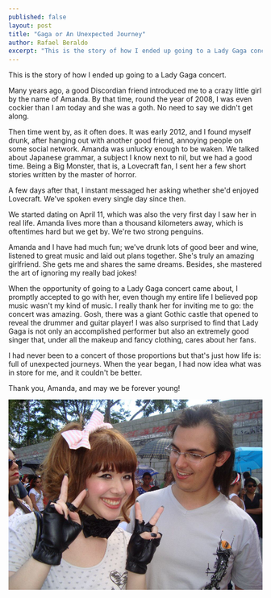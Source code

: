 ```yaml
---
published: false
layout: post
title: "Gaga or An Unexpected Journey"
author: Rafael Beraldo
excerpt: "This is the story of how I ended up going to a Lady Gaga concert."
---
```


This is the story of how I ended up going to a Lady Gaga concert.

Many years ago, a good Discordian friend introduced me to a crazy little girl
by the name of Amanda. By that time, round the year of 2008, I was even
cockier than I am today and she was a goth. No need to say we didn't get along.

Then time went by, as it often does. It was early 2012, and I found myself
drunk, after hanging out with another good friend, annoying people on some
social network. Amanda was unlucky enough to be waken. We talked about Japanese
grammar, a subject I know next to nil, but we had a good time. Being a Big
Monster, that is, a Lovecraft fan, I sent her a few short stories written by
the master of horror.

A few days after that, I instant messaged her asking whether she'd enjoyed
Lovecraft. We've spoken every single day since then.

We started dating on April 11, which was also the very first day I saw her in
real life. Amanda lives more than a thousand kilometers away, which is
oftentimes hard but we get by. We're two strong penguins.

Amanda and I have had much fun; we've drunk lots of good beer and wine,
listened to great music and laid out plans together. She's truly an amazing
girlfriend. She gets me and shares the same dreams. Besides, she mastered the
art of ignoring my really bad jokes!

When the opportunity of going to a Lady Gaga concert came about, I promptly
accepted to go with her, even though my entire life I believed pop music wasn't
my kind of music. I really thank her for inviting me to go: the concert was
amazing. Gosh, there was a giant Gothic castle that opened to reveal the
drummer and guitar player! I was also surprised to find that Lady Gaga is not
only an accomplished performer but also an extremely good singer that, under
all the makeup and fancy clothing, cares about her fans.

I had never been to a concert of those proportions but that's just how life is:
full of unexpected journeys. When the year began, I had now idea what was in
store for me, and it couldn't be better.

Thank you, Amanda, and may we be forever young!

![we](/assets/images/we.png)
